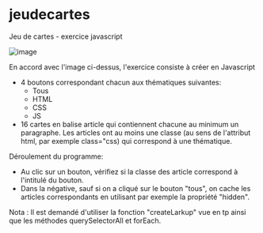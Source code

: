 # jeudecartes
Jeu de cartes - exercice javascript

![image](https://user-images.githubusercontent.com/129963944/235356974-06e43de9-7320-4ba9-9bae-fd67f3e3334c.png)


En accord avec l'image ci-dessus, l'exercice consiste à créer en Javascript
- 4 boutons correspondant chacun aux thématiques suivantes:
    - Tous
    - HTML
    - CSS
    - JS
- 16 cartes en balise article qui contiennent chacune au minimum un paragraphe.
  Les articles ont au moins une classe (au sens de l'attribut html, par exemple class="css) qui correspond à une thématique.
 
Déroulement du programme:

- Au clic sur un bouton, vérifiez si la classe des article correspond à l'intitulé du bouton. 
- Dans la négative, sauf si on a cliqué sur le bouton "tous", on cache les articles correspondants en utilisant par exemple la propriété "hidden".

Nota : Il est demandé d'utiliser la fonction "createLarkup" vue en tp ainsi que les méthodes querySelectorAll et forEach.
